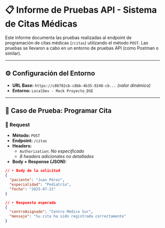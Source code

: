 # 📋 Informe de Pruebas API - Sistema de Citas Médicas

Este informe documenta las pruebas realizadas al endpoint de programación de citas médicas (`/citas`) utilizando el método `POST`. Las pruebas se llevaron a cabo en un entorno de pruebas API (como Postman o similar).

---

## ⚙️ Configuración del Entorno

- **URL Base:** `https://c86702cb-c8bb-4b35-9248-cb...` *(valor dinámico)*
- **Entorno:** `LocalDev - Mock Proyecto_DSE`

---

## 🧪 Caso de Prueba: Programar Cita

### 🔹 Request

- **Método:** `POST`  
- **Endpoint:** `/citas`  
- **Headers:**
  - `Authorization`: *No especificado*
  - *8 headers adicionales no detallados*
- **Body + Response (JSON):**

```json
// ➤ Body de la solicitud
{
  "paciente": "Juan Pérez",
  "especialidad": "Pediatría",
  "fecha": "2025-07-22"
}

// ➤ Respuesta esperada
{
  "centroAsignado": "Centro Médico Sur",
  "mensaje": "Su cita ha sido registrada correctamente"
}

